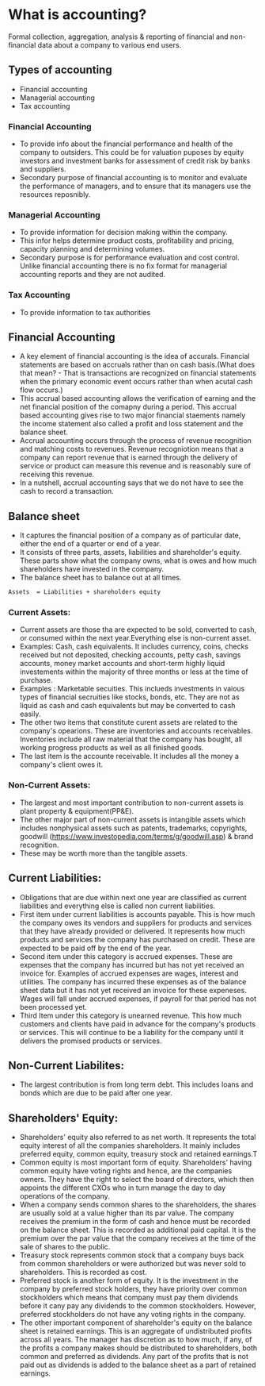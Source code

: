 # What is accounting?
Formal collection, aggregation, analysis & reporting of financial and non-financial data about a company to various end users.

## Types of accounting
- Financial accounting
- Managerial accounting
- Tax accounting

### Financial Accounting
 - To provide info about the financial performance and health of the company to outsiders. This could be for valuation puposes by equity investors and investment banks for assessment of credit risk by banks and suppliers.
 - Secondary purpose of financial accounting is to monitor and evaluate the performance of managers, and to ensure that its managers use the resources reposnibly.

### Managerial Accounting
- To provide information for decision making within the company.
- This infor helps determine product costs, profitability and pricing, capacity planning and determining volumes. 
- Secondary purpose is for performance evaluation and cost control. Unlike financial accounting there is no fix format for managerial accounting reports and they are not audited.

### Tax Accounting
- To provide information to tax authorities


## Financial Accounting
 - A key element of financial accounting is the idea of accurals. Financial statements are based on accruals rather than on cash basis.(What does that mean? - That is transactions are recognized on financial statements when the primary economic event occurs rather than when acutal cash flow occurs.)
 - This accrual based accounting allows the verification of earning and the net financial position of the comapny during a period. This accrual based accounting gives rise to two major financial staements namely the income statement also called a profit and loss statement and the balance sheet.
 - Accrual accounting occurs through the process of revenue recognition and matching costs to revenues. Revenue recogniotion means that a company can report revenue that is earned through the delivery of service or product can measure this revenue and is reasonably sure of receiving this revenue. 
 - In a nutshell, accrual accounting says that we do not have to see the cash to record a transaction. 
 

## Balance sheet
- It captures the financial position of a company as of particular date, either the end of a quarter or end of a year.
- It consists of three parts, assets, liabilities and shareholder's equity. These parts show what the company owns, what is owes and how much shareholders have invested in the company. 
- The balance sheet has to balance out at all times.
```sh
Assets  = Liabilities + shareholders equity
```

### Current Assets:
* Current assets are those tha are expected to be sold, converted to cash, or consumed within the next year.Everything else is non-current asset.
* Examples: Cash, cash equivalents. It includes currency, coins, checks received but not deposited, checking accounts, petty cash, savings accounts, money market accounts and short-term highly liquid investements within the majority of three months or less at the time of purchase.
* Examples : Marketable secuities. This inclueds investments in vaious types of financial secruities like stocks, bonds, etc. They are not as liquid as cash and cash equivalents but may be converted to cash easily.
* The other two items that constitute curent assets are related to the company's opearions. These are inventories and accounts receivables. Inventories include all raw material that the company has bought, all working progress products as well as all finished goods.
* The last item is the accounte receivable. It includes all the money a company's client owes it. 

### Non-Current Assets:
* The largest and most important contribution to non-current assets is plant property & equipment(PP&E).
* The other major part of non-current assets is intangible assets which includes nonphysical assets such as patents, trademarks, copyrights, goodwill (https://www.investopedia.com/terms/g/goodwill.asp)  & brand recognition.
* These may be worth more than the tangible assets.

## Current Liabilities:
* Obligations that are due within next one year are classified as current liabilities and everything else is called non current liabilities.
* First item under current liabilities is accounts payable. This is how much the company owes its vendors and suppliers for products and services that they have already provided or delivered. It represents how much products and services the company has purchased on credit. These are expected to be paid off by the end of the year.
* Second item under this category is accrued expenses. These are expenses that the company has incurred but has not yet received an invoice for. Examples of accrued expenses are wages, interest and utilities. The company has incurred these expenses as of the balance sheet data but it has not yet received an invoice for these expeneses. Wages will fall under accrued expenses, if payroll for that period has not been processed yet.
* Third Item under this category is unearned revenue. This how much customers and clients have paid in advance for the company's products or services. This will continue to be a liability for the company until it delivers the promised products or services.
## Non-Current Liabilites:
* The largest contribution is from long term debt. This includes loans and bonds which are due to be paid after one year.
## Shareholders' Equity:
* Shareholders' equity also referred to as net worth. It represents the total equity interest of all the companies shareholders. It mainly includes preferred equity, common equity, treasury stock and retained earnings.T
* Common equity is most important form of equity. Shareholders' having common equity have voting rights and hence, are the companies owners. They have the right to select the board of directors, which then appoints the different CXOs who in turn manage the day to day operations of the company.
* When a company sends common shares to the shareholders, the shares are usually sold at a value higher than its par value. The company receives the premium in the form of cash and hence must be recorded on the balance sheet. This is recorded as additional paid capital. It is the premium over the par value that the company receives at the time of the sale of shares to the public. 
* Treasury stock represents common stock that a company buys back from common shareholders or were authorized but was never sold to shareholders. This is recorded as cost.
* Preferred stock is another form of equity. It is the investment in the company by preferred stock holders, they have priority over common stockholders which means that company must pay them dividends before it cany pay any dividends to the common stockholders. However, preferred stockholders do not have any voting rights in the company.
* The other important component of shareholder's equity on the balance sheet is retained earnings. This is an aggregate of undistributed profits across all years. The manager has discretion as to how much, if any, of the profits a company makes should be distributed to shareholders, both common and preferred as dividends. Any part of the profits that is not paid out as dividends is added to the balance sheet as a part of retained earnings. 


